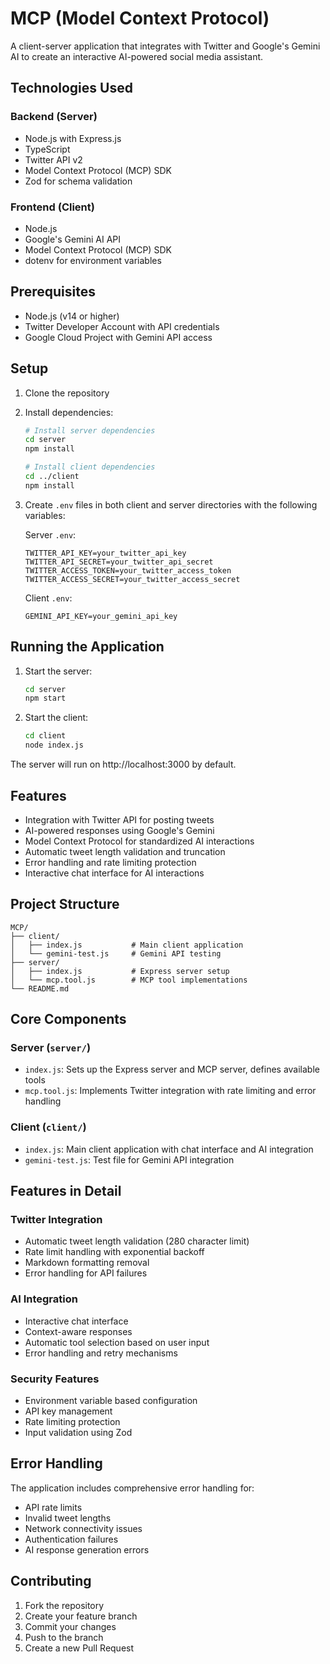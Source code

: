 # MCP (Model Context Protocol)

A client-server application that integrates with Twitter and Google's Gemini AI to create an interactive AI-powered social media assistant.

## Technologies Used

### Backend (Server)
- Node.js with Express.js
- TypeScript
- Twitter API v2
- Model Context Protocol (MCP) SDK
- Zod for schema validation

### Frontend (Client)
- Node.js
- Google's Gemini AI API
- Model Context Protocol (MCP) SDK
- dotenv for environment variables

## Prerequisites

- Node.js (v14 or higher)
- Twitter Developer Account with API credentials
- Google Cloud Project with Gemini API access

## Setup

1. Clone the repository
2. Install dependencies:
   ```bash
   # Install server dependencies
   cd server
   npm install

   # Install client dependencies
   cd ../client
   npm install
   ```

3. Create `.env` files in both client and server directories with the following variables:

   Server `.env`:
   ```
   TWITTER_API_KEY=your_twitter_api_key
   TWITTER_API_SECRET=your_twitter_api_secret
   TWITTER_ACCESS_TOKEN=your_twitter_access_token
   TWITTER_ACCESS_SECRET=your_twitter_access_secret
   ```

   Client `.env`:
   ```
   GEMINI_API_KEY=your_gemini_api_key
   ```

## Running the Application

1. Start the server:
   ```bash
   cd server
   npm start
   ```

2. Start the client:
   ```bash
   cd client
   node index.js
   ```

The server will run on http://localhost:3000 by default.

## Features

- Integration with Twitter API for posting tweets
- AI-powered responses using Google's Gemini
- Model Context Protocol for standardized AI interactions
- Automatic tweet length validation and truncation
- Error handling and rate limiting protection
- Interactive chat interface for AI interactions

## Project Structure

```
MCP/
├── client/
│   ├── index.js           # Main client application
│   └── gemini-test.js     # Gemini API testing
├── server/
│   ├── index.js           # Express server setup
│   └── mcp.tool.js        # MCP tool implementations
└── README.md
```

## Core Components

### Server (`server/`)
- `index.js`: Sets up the Express server and MCP server, defines available tools
- `mcp.tool.js`: Implements Twitter integration with rate limiting and error handling

### Client (`client/`)
- `index.js`: Main client application with chat interface and AI integration
- `gemini-test.js`: Test file for Gemini API integration

## Features in Detail

### Twitter Integration
- Automatic tweet length validation (280 character limit)
- Rate limit handling with exponential backoff
- Markdown formatting removal
- Error handling for API failures

### AI Integration
- Interactive chat interface
- Context-aware responses
- Automatic tool selection based on user input
- Error handling and retry mechanisms

### Security Features
- Environment variable based configuration
- API key management
- Rate limiting protection
- Input validation using Zod

## Error Handling

The application includes comprehensive error handling for:
- API rate limits
- Invalid tweet lengths
- Network connectivity issues
- Authentication failures
- AI response generation errors

## Contributing

1. Fork the repository
2. Create your feature branch
3. Commit your changes
4. Push to the branch
5. Create a new Pull Request

